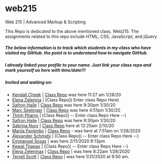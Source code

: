 # web215
Web 215 | Advanced Markup &amp; Scripting

This Repo is dedicated to the above mentioned class, Web215. The assignments related to this repo include HTML, CSS, JavaScript, and jQuery



##### The below information is to track which students in my class who have visited my GitHub. the point is to understand how to navigate GitHub.
##### I already linked your profile to your name. Just link your class repo and mark yourself as here with time/date!!!

##### Invited and waiting on:

- [Kendall Cheek](https://github.com/KendallCheek/) | [Class Repo](https://github.com/KendallCheek/web215_kendallcheek) was here 11:27 am 1/28/20
- [Elena Zelenina](https://github.com/ElenaZelenina/) | [Class Repo]( Enter class Repo Here)
- [Safron Haile](https://github.com/SafronH/) | [Class Repo](https://github.com/SafronH/Web215) was here 9:30pm 1/30/20
- [Marc Seelinger](https://github.com/mseelingerjr/)  | [Class Repo](https://github.com/mseelingerjr/web210-seelinger) was here 4:51pm 1/30/20
- [Thinh Phamx](https://github.com/thinhpham266/) | [Class Repo]( -- Enter class Repo Here --)
- [Safron Haile](https://github.com/SafronH/) | [Class Repo](https://github.com/SafronH/web215) was here 9:30pm 1/30/20
- [Sabrina Nurx](https://github.com/snur0000/) | [Class Repo](https://github.com/snur0000/web215) here at 12:25am 2/10/20
- [Mariia Pavlenko](https://github.com/MariiaPa/) | [Class Repo](https://github.com/MariiaPa/web215-pavlenko) - was here at 7:51am on 1/28/2020
- [Alexander Schmidx](https://github.com/LtSchmiddy/) | [Class Repo]( -- Enter class Repo Here --)
- [Emmanuel Sosax](https://github.com/sosaeman/)  | was here 2/11/2020 8:13pm
- [Kewal Thapax](https://github.com/Kewalthapa/)  | [Class Repo]( -- Enter class Repo Here --)
- [Elena Zeleninax](https://github.com/ElenaZelenina/) | [Class Repo](https://github.com/ElenaZelenina/web215-Zelenina) | was here 8:22am 1/28/2020
- [Terrell Scott](https://github.com/Tdscott1978/)  | [Class Repo]( https://github.com/tdscott1978/web215-scott) | was here 1/31/2020 at
9:50 am.

